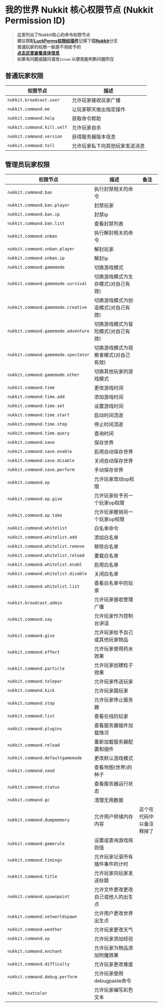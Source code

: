 # 我的世界 Nukkit 核心权限节点 (Nukkit Permission ID)
> **这里列出了Nukkit核心的命令权限节点**  
> **建议搭配[LuckPerms权限组插件](https://github.com/LuckPerms/LuckPerms)记得下载[Nukkit](https://luckperms.net/download)分支**  
> **普通玩家的权限一般是不用给予的**  
> **[点击这里查看具体信息](https://github.com/CloudburstMC/Nukkit/blob/master/src/main/java/cn/nukkit/permission/DefaultPermissions.java)**  
> **如果有问题或疑问请发`issue` 以便我能判断问题所在**
## 普通玩家权限
|权限节点|描述|
|-|-|
|```nukkit.broadcast.user```|允许玩家接收玩家广播|
|```nukkit.command.me```|让玩家聊天做出指定操作|
|```nukkit.command.help```|获取命令帮助|
|```nukkit.command.kill.self```|允许玩家自杀|
|```nukkit.command.version```|获得服务器版本信息|
|```nukkit.command.tell```|允许玩家私下向其他玩家发送消息|
## 管理员玩家权限
|权限节点|描述|备注|
|-|-|-|
|```nukkit.command.ban```|执行封禁相关的命令||
|```nukkit.command.ban.player```|封禁玩家||
|```nukkit.command.ban.ip```|封禁ip||
|```nukkit.command.ban.list```|查看封禁列表||
|```nukkit.command.unban```|执行解封相关的命令||
|```nukkit.command.unban.player```|解封玩家||
|```nukkit.command.unban.ip```|解封ip||
|```nukkit.command.gamemode```|切换游戏模式||
|```nukkit.command.gamemode.survival```|切换游戏模式为生存模式(对自己有效)||
|```nukkit.command.gamemode.creative```|切换游戏模式为创造模式(对自己有效)||
|```nukkit.command.gamemode.adventure```|切换游戏模式为冒险模式(对自己有效)||
|```nukkit.command.gamemode.spectator```|切换游戏模式为观察者模式(对自己有效)||
|```nukkit.command.gamemode.other```|切换其他玩家的游戏模式||
|```nukkit.command.time```|更改游戏时间||
|```nukkit.command.time.add```|添加游戏时间||
|```nukkit.command.time.set```|设置游戏时间||
|```nukkit.command.time.start```|启动时间流逝||
|```nukkit.command.time.stop```|停止时间流逝||
|```nukkit.command.time.query```|查询时间||
|```nukkit.command.save```|保存世界||
|```nukkit.command.save.enable```|启用自动保存世界||
|```nukkit.command.save.disable```|关闭自动保存世界||
|```nukkit.command.save.perform```|手动保存世界||
|```nukkit.command.op```|允许玩家改动op权限||
|```nukkit.command.op.give```|允许玩家给予另一个玩家op权限||
|```nukkit.command.op.take```|允许玩家撤销另一个玩家op权限||
|```nukkit.command.whitelist```|白名单命令||
|```nukkit.command.whitelist.add```|添加白名单||
|```nukkit.command.whitelist.remove```|移除白名单||
|```nukkit.command.whitelist.reload```|重载白名单||
|```nukkit.command.whitelist.enabl```|启用白名单||
|```nukkit.command.whitelist.disable```|关闭白名单||
|```nukkit.command.whitelist.list```|查看白名单中的玩家||
|```nukkit.broadcast.admin```|允许玩家接收管理广播||
|```nukkit.command.say```|允许玩家作为控制台讲话||
|```nukkit.command.give```|允许玩家给予自己或其他玩家物品||
|```nukkit.command.effect```|允许玩家使用药水效果||
|```nukkit.command.particle```|允许玩家创建粒子效果||
|```nukkit.command.telepor```|允许玩家传送玩家||
|```nukkit.command.kick```|允许玩家踢玩家||
|```nukkit.command.stop```|允许玩家停止服务器||
|```nukkit.command.list```|查看在线的玩家||
|```nukkit.command.plugins```|查看服务器插件加载情况||
|```nukkit.command.reload```|重新加载服务器配置和插件||
|```nukkit.command.defaultgamemode```|更改默认游戏模式||
|```nukkit.command.seed```|查看地图(世界)的种子||
|```nukkit.command.status```|查看服务器运行状态||
|```nukkit.command.gc```|清理无用数据||
|```nukkit.command.dumpmemory```|允许用户转储内存内容|这个在代码中以备注释掉了|
|```nukkit.command.gamerule```|设置或查询游戏规则值||
|```nukkit.command.timings```|允许玩家记录所有插件事件的计时||
|```nukkit.command.title```|允许玩家向玩家发送标题||
|```nukkit.command.spawnpoint```|允许文件更改更改自己或他人的出生点||
|```nukkit.command.setworldspawn```|允许用户更改世界出生点||
|```nukkit.command.weather```|允许玩家更改天气||
|```nukkit.command.xp```|允许玩家添加经验||
|```nukkit.command.enchant```|允许玩家为物品添加附魔效果||
|```nukkit.command.difficulty```|允许玩家更改难度||
|```nukkit.command.debug.perform```|允许玩家使用debugpaste命令||
|```nukkit.textcolor```|允许玩家编写彩色文本||